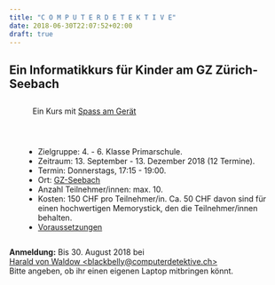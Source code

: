 ```yaml
---
title: "C O M P U T E R D E T E K T I V E"
date: 2018-06-30T22:07:52+02:00
draft: true
---
```


## Ein Informatikkurs für Kinder am GZ Zürich-Seebach

<div class="card" style="margin:2em;">
  <header class="card-header" style="text-align:left;padding-left:1em">Ein Kurs mit <a href="./info#philosophie">Spass am Gerät</a></header>
  <div class="card-content">
    <div class="inner">
		<ul>
		<li>Zielgruppe: 4. - 6. Klasse Primarschule.</li>
		<li>Zeitraum: 13. September - 13. Dezember 2018 (12 Termine).</li>
		<li>Termin: Donnerstags, 17:15 - 19:00.</li>
		<li>Ort: <a href="http://www.gz-zh.ch/seebach" target="_blank">GZ-Seebach</a></li>
		<li>Anzahl Teilnehmer/innen: max. 10.</li>
		<li>Kosten: 150 CHF pro Teilnehmer/in. Ca. 50 CHF davon sind für einen
        hochwertigen Memorystick, den die Teilnehmer/innen behalten.</li>
		<li><a href="info/#voraussetzungen">Voraussetzungen</a></li>
		</ul>
	</div>
  </div>
</div>

<!-- <div>&nbsp;</div> -->

<div class="alert alert-success">
	<b>Anmeldung:</b> Bis 30. August 2018 bei <br />
	<a href="mailto:blackbelly@computerdetektive.ch">Harald von Waldow &lt;blackbelly@computerdetektive.ch&gt;</a></br>
	Bitte angeben, ob ihr einen eigenen Laptop mitbringen könnt.
</div>
